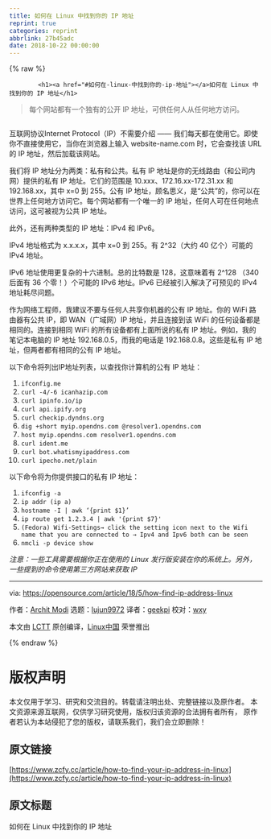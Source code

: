 ```yaml
---
title: 如何在 Linux 中找到你的 IP 地址
reprint: true
categories: reprint
abbrlink: 27b45adc
date: 2018-10-22 00:00:00
---
```


{% raw %}

            <h1><a href="#如何在-linux-中找到你的-ip-地址"></a>如何在 Linux 中找到你的 IP 地址</h1>
<blockquote>
<p>每个网站都有一个独有的公开 IP 地址，可供任何人从任何地方访问。</p>
</blockquote>
<p><a href="https://camo.githubusercontent.com/ea0ec36e18dbe3e08c46d91dcd73c85ac58df23c/68747470733a2f2f6f70656e736f757263652e636f6d2f73697465732f64656661756c742f66696c65732f7374796c65732f696d6167652d66756c6c2d73697a652f7075626c69632f6c6561642d696d616765732f736174656c6c6974655f726164696f5f6c6f636174696f6e2e6a70673f69746f6b3d4b4a554b53423678"><img src="https://p0.ssl.qhimg.com/t019eb801d7c514fb58.jpg" alt=""></a></p>
<p>互联网协议Internet Protocol（IP）不需要介绍 —— 我们每天都在使用它。即使你不直接使用它，当你在浏览器上输入 website-name.com 时，它会查找该 URL 的 IP 地址，然后加载该网站。</p>
<p>我们将 IP 地址分为两类：私有和公共。私有 IP 地址是你的无线路由（和公司内网）提供的私有 IP 地址。它们的范围是 10.xxx、172.16.xx-172.31.xx 和 192.168.xx，其中 x=0 到 255。公有 IP 地址，顾名思义，是“公共”的，你可以在世界上任何地方访问它。每个网站都有一个唯一的 IP 地址，任何人可在任何地点访问，这可被视为公共 IP 地址。</p>
<p>此外，还有两种类型的 IP 地址：IPv4 和 IPv6。</p>
<p>IPv4 地址格式为 x.x.x.x，其中 x=0 到 255。有 2^32（大约 40 亿个）可能的 IPv4 地址。</p>
<p>IPv6 地址使用更复杂的十六进制。总的比特数是 128，这意味着有 2^128 （340 后面有 36 个零！）个可能的 IPv6 地址。IPv6 已经被引入解决了可预见的 IPv4 地址耗尽问题。</p>
<p>作为网络工程师，我建议不要与任何人共享你机器的公有 IP 地址。你的 WiFi 路由器有公共 IP，即 WAN（广域网）IP 地址，并且连接到该 WiFi 的任何设备都是相同的。连接到相同 WiFi 的所有设备都有上面所说的私有 IP 地址。例如，我的笔记本电脑的 IP 地址 192.168.0.5，而我的电话是 192.168.0.8。这些是私有 IP 地址，但两者都有相同的公有 IP 地址。</p>
<p>以下命令将列出IP地址列表，以查找你计算机的公有 IP 地址：</p>
<ol>
<li><code>ifconfig.me</code></li>
<li><code>curl -4/-6 icanhazip.com</code></li>
<li><code>curl ipinfo.io/ip</code></li>
<li><code>curl api.ipify.org</code></li>
<li><code>curl checkip.dyndns.org</code></li>
<li><code>dig +short myip.opendns.com @resolver1.opendns.com</code></li>
<li><code>host myip.opendns.com resolver1.opendns.com</code></li>
<li><code>curl ident.me</code></li>
<li><code>curl bot.whatismyipaddress.com</code></li>
<li><code>curl ipecho.net/plain</code></li>
</ol>
<p>以下命令将为你提供接口的私有 IP 地址：</p>
<ol>
<li><code>ifconfig -a</code></li>
<li><code>ip addr (ip a)</code></li>
<li><code>hostname -I | awk ‘{print $1}’</code></li>
<li><code>ip route get 1.2.3.4 | awk '{print $7}'</code></li>
<li><code>(Fedora) Wifi-Settings→ click the setting icon next to the Wifi name that you are connected to → Ipv4 and Ipv6 both can be seen</code></li>
<li><code>nmcli -p device show</code></li>
</ol>
<p><em>注意：一些工具需要根据你正在使用的 Linux 发行版安装在你的系统上。另外，一些提到的命令使用第三方网站来获取 IP</em></p>
<hr>
<p>via: <a href="https://opensource.com/article/18/5/how-find-ip-address-linux">https://opensource.com/article/18/5/how-find-ip-address-linux</a></p>
<p>作者：<a href="https://opensource.com/users/architmodi">Archit Modi</a> 选题：<a href="https://github.com/lujun9972">lujun9972</a> 译者：<a href="https://github.com/geekpi">geekpi</a> 校对：<a href="https://github.com/wxy">wxy</a></p>
<p>本文由 <a href="https://github.com/LCTT/TranslateProject">LCTT</a> 原创编译，<a href="https://linux.cn/">Linux中国</a> 荣誉推出</p>

          
{% endraw %}

# 版权声明
本文仅用于学习、研究和交流目的。转载请注明出处、完整链接以及原作者。
本文资源来源互联网，仅供学习研究使用，版权归该资源的合法拥有者所有，
原作者若认为本站侵犯了您的版权，请联系我们，我们会立即删除！

## 原文链接
[https://www.zcfy.cc/article/how-to-find-your-ip-address-in-linux](https://www.zcfy.cc/article/how-to-find-your-ip-address-in-linux)

## 原文标题
如何在 Linux 中找到你的 IP 地址
